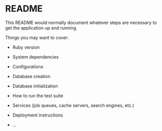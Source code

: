 # README

This README would normally document whatever steps are necessary to get the
application up and running.

Things you may want to cover:

* Ruby version

* System dependencies

* Configurations

* Database creation

* Database initialization

* How to run the test suite

* Services (job queues, cache servers, search engines, etc.)

* Deployment instructions

* ...
